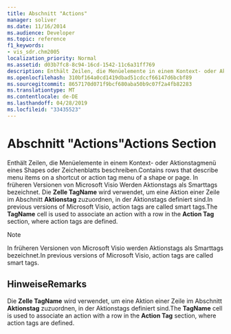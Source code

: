 ```yaml
---
title: Abschnitt "Actions"
manager: soliver
ms.date: 11/16/2014
ms.audience: Developer
ms.topic: reference
f1_keywords:
- vis_sdr.chm2005
localization_priority: Normal
ms.assetid: d03b7fc8-8c94-16cd-1542-11c6a31ff769
description: Enthält Zeilen, die Menüelemente in einem Kontext- oder Aktionstagmenü eines Shapes oder Zeichenblatts beschreiben. In früheren Versionen von Microsoft Visio Werden Aktionstags als Smarttags bezeichnet. Die Zelle TagName wird verwendet, um eine Aktion einer Zeile im Abschnitt Aktionstag zuzuordnen, in der Aktionstags definiert sind.
ms.openlocfilehash: 310bf164a0cd1419dbad51cdccf66147d6bcbf89
ms.sourcegitcommit: 8657170d071f9bcf680aba50b9c07f2a4fb82283
ms.translationtype: MT
ms.contentlocale: de-DE
ms.lasthandoff: 04/28/2019
ms.locfileid: "33435523"
---
```

# <a name="actions-section"></a><span data-ttu-id="60898-104">Abschnitt "Actions"</span><span class="sxs-lookup"><span data-stu-id="60898-104">Actions Section</span></span>

<span data-ttu-id="60898-105">Enthält Zeilen, die Menüelemente in einem Kontext- oder Aktionstagmenü eines Shapes oder Zeichenblatts beschreiben.</span><span class="sxs-lookup"><span data-stu-id="60898-105">Contains rows that describe menu items on a shortcut or action tag menu of a shape or page.</span></span> <span data-ttu-id="60898-106">In früheren Versionen von Microsoft Visio Werden Aktionstags als Smarttags bezeichnet. Die **Zelle TagName** wird verwendet, um eine Aktion einer Zeile im Abschnitt **Aktionstag** zuzuordnen, in der Aktionstags definiert sind.</span><span class="sxs-lookup"><span data-stu-id="60898-106">In previous versions of Microsoft Visio, action tags are called smart tags.The **TagName** cell is used to associate an action with a row in the **Action Tag** section, where action tags are defined.</span></span> 
  
> [!NOTE]
> <span data-ttu-id="60898-107">In früheren Versionen von Microsoft Visio werden Aktionstags als Smarttags bezeichnet.</span><span class="sxs-lookup"><span data-stu-id="60898-107">In previous versions of Microsoft Visio, action tags are called smart tags.</span></span> 
  
## <a name="remarks"></a><span data-ttu-id="60898-108">Hinweise</span><span class="sxs-lookup"><span data-stu-id="60898-108">Remarks</span></span>

<span data-ttu-id="60898-109">Die **Zelle TagName** wird verwendet, um eine Aktion einer Zeile im Abschnitt **Aktionstag** zuzuordnen, in der Aktionstags definiert sind.</span><span class="sxs-lookup"><span data-stu-id="60898-109">The **TagName** cell is used to associate an action with a row in the **Action Tag** section, where action tags are defined.</span></span> 
  

